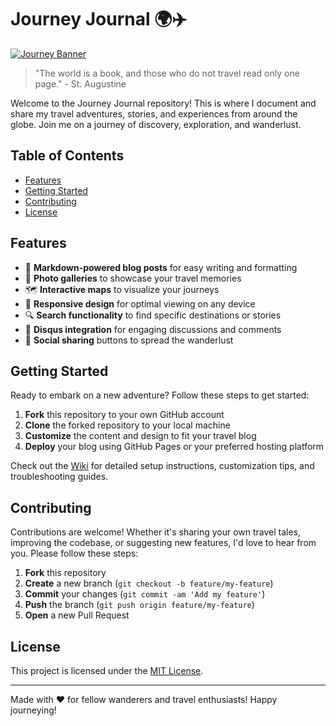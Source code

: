 # Journey Journal 🌍✈️

[![Journey Banner](https://img.shields.io/badge/Journey-Journal-brightgreen)](https://example.com/journey-journal)

> "The world is a book, and those who do not travel read only one page." - St. Augustine

Welcome to the Journey Journal repository! This is where I document and share my travel adventures, stories, and experiences from around the globe. Join me on a journey of discovery, exploration, and wanderlust.

## Table of Contents

- [Features](#features)
- [Getting Started](#getting-started)
- [Contributing](#contributing)
- [License](#license)

## Features

- 📝 **Markdown-powered blog posts** for easy writing and formatting
- 📸 **Photo galleries** to showcase your travel memories
- 🗺️ **Interactive maps** to visualize your journeys
- 📱 **Responsive design** for optimal viewing on any device
- 🔍 **Search functionality** to find specific destinations or stories
- 💬 **Disqus integration** for engaging discussions and comments
- 🔗 **Social sharing** buttons to spread the wanderlust

## Getting Started

Ready to embark on a new adventure? Follow these steps to get started:

1. **Fork** this repository to your own GitHub account
2. **Clone** the forked repository to your local machine
3. **Customize** the content and design to fit your travel blog
4. **Deploy** your blog using GitHub Pages or your preferred hosting platform

Check out the [Wiki](https://github.com/your-username/journey-journal/wiki) for detailed setup instructions, customization tips, and troubleshooting guides.

## Contributing

Contributions are welcome! Whether it's sharing your own travel tales, improving the codebase, or suggesting new features, I'd love to hear from you. Please follow these steps:

1. **Fork** this repository
2. **Create** a new branch (`git checkout -b feature/my-feature`)
3. **Commit** your changes (`git commit -am 'Add my feature'`)
4. **Push** the branch (`git push origin feature/my-feature`)
5. **Open** a new Pull Request

## License

This project is licensed under the [MIT License](LICENSE).

---

Made with ❤️ for fellow wanderers and travel enthusiasts! Happy journeying!
